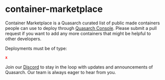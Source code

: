 # container-marketplace

Container Marketplace is a Quasarch curated list of public made containers people can use to deploy through [Quasarch Console](#). Please submit a pull request if you want to add any more containers that might be helpful to other developers.

Deployments must be of type:

```json
x
```

Join our [Discord](https://discord.gg/gc9X3VhXJ8) to stay in the loop with updates and announcements of Quasarch. Our team is always eager to hear from you.
